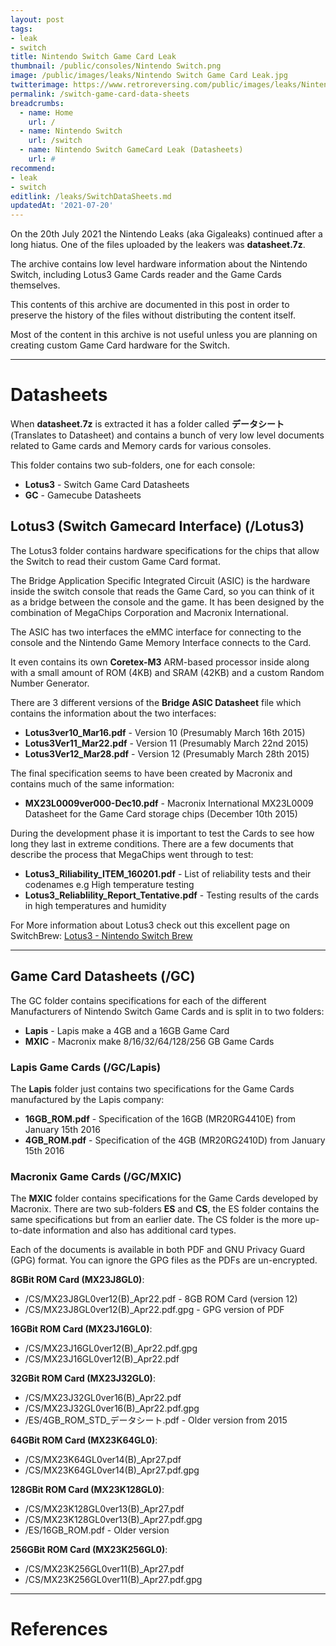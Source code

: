 ```yaml
---
layout: post
tags: 
- leak
- switch
title: Nintendo Switch Game Card Leak  
thumbnail: /public/consoles/Nintendo Switch.png
image: /public/images/leaks/Nintendo Switch Game Card Leak.jpg
twitterimage: https://www.retroreversing.com/public/images/leaks/Nintendo Switch GameCard Leak.jpg
permalink: /switch-game-card-data-sheets
breadcrumbs:
  - name: Home
    url: /
  - name: Nintendo Switch
    url: /switch
  - name: Nintendo Switch GameCard Leak (Datasheets)
    url: #
recommend: 
- leak
- switch
editlink: /leaks/SwitchDataSheets.md
updatedAt: '2021-07-20'
---
```

On the 20th July 2021 the Nintendo Leaks (aka Gigaleaks) continued after a long hiatus. One of the files uploaded by the leakers was **datasheet.7z**.

The archive contains low level hardware information about the Nintendo Switch, including Lotus3 Game Cards reader and the Game Cards themselves.

This contents of this archive are documented in this post in order to preserve the history of the files without distributing the content itself. 

Most of the content in this archive is not useful unless you are planning on creating custom Game Card hardware for the Switch.

---
# Datasheets
When **datasheet.7z** is extracted it has a folder called **データシート** (Translates to Datasheet) and contains a bunch of very low level documents related to Game cards and Memory cards for various consoles.

This folder contains two sub-folders, one for each console:
* **Lotus3** - Switch Game Card Datasheets
* **GC** - Gamecube Datasheets

## Lotus3 (Switch Gamecard Interface) (/Lotus3)
The Lotus3 folder contains hardware specifications for the chips that allow the Switch to read their custom Game Card format.

The Bridge Application Specific Integrated Circuit (ASIC) is the hardware inside the switch console that reads the Game Card, so you can think of it as a bridge between the console and the game. It has been designed by the combination of MegaChips Corporation and Macronix International.

The ASIC has two interfaces the eMMC interface for connecting to the console and the Nintendo Game Memory Interface connects to the Card.

It even contains its own **Coretex-M3** ARM-based processor inside along with a small amount of ROM (4KB) and SRAM (42KB) and a custom Random Number Generator.

There are 3 different versions of the **Bridge ASIC Datasheet** file which contains the information about the two interfaces:
* **Lotus3ver10_Mar16.pdf** - Version 10 (Presumably March 16th 2015)
* **Lotus3Ver11_Mar22.pdf** - Version 11 (Presumably March 22nd 2015)
* **Lotus3Ver12_Mar28.pdf** - Version 12 (Presumably March 28th 2015)

The final specification seems to have been created by Macronix and contains much of the same information:
* **MX23L0009ver000-Dec10.pdf** - Macronix International MX23L0009 Datasheet for the Game Card storage chips (December 10th 2015)

During the development phase it is important to test the Cards to see how long they last in extreme conditions. There are a few documents that describe the process that MegaChips went through to test:
* **Lotus3_Riliability_ITEM_160201.pdf** - List of reliability tests and their codenames e.g High temperature testing
* **Lotus3_Reliablility_Report_Tentative.pdf** - Testing results of the cards in high temperatures and humidity

For More information about Lotus3 check out this excellent page on SwitchBrew:
[Lotus3 - Nintendo Switch Brew](https://switchbrew.org/wiki/Lotus3)

---
## Game Card Datasheets (/GC)
The GC folder contains specifications for each of the different Manufacturers of Nintendo Switch Game Cards and is split in to two folders:
* **Lapis** - Lapis make a 4GB and a 16GB Game Card
* **MXIC** - Macronix make 8/16/32/64/128/256 GB Game Cards

### Lapis Game Cards (/GC/Lapis)
The **Lapis** folder just contains two specifications for the Game Cards manufactured by the Lapis company:
* **16GB_ROM.pdf** - Specification of the 16GB (MR20RG4410E) from January 15th 2016
* **4GB_ROM.pdf** - Specification of the 4GB (MR20RG2410D) from January 15th 2016

### Macronix Game Cards (/GC/MXIC)
The **MXIC** folder contains specifications for the Game Cards developed by Macronix. There are two sub-folders **ES** and **CS**, the ES folder contains the same specifications but from an earlier date. The CS folder is the more up-to-date information and also has additional card types.

Each of the documents is available in both PDF and GNU Privacy Guard (GPG) format. You can ignore the GPG files as the PDFs are un-encrypted.

**8GBit ROM Card (MX23J8GL0)**:
* /CS/MX23J8GL0ver12(B)_Apr22.pdf - 8GB ROM Card (version 12)
* /CS/MX23J8GL0ver12(B)_Apr22.pdf.gpg - GPG version of PDF

**16GBit ROM Card (MX23J16GL0)**:
* /CS/MX23J16GL0ver12(B)_Apr22.pdf.gpg
* /CS/MX23J16GL0ver12(B)_Apr22.pdf

**32GBit ROM Card (MX23J32GL0)**:
* /CS/MX23J32GL0ver16(B)_Apr22.pdf
* /CS/MX23J32GL0ver16(B)_Apr22.pdf.gpg
* /ES/4GB_ROM_STD_データシート.pdf - Older version from 2015

**64GBit ROM Card (MX23K64GL0)**:
* /CS/MX23K64GL0ver14(B)_Apr27.pdf 
* /CS/MX23K64GL0ver14(B)_Apr27.pdf.gpg

**128GBit ROM Card (MX23K128GL0)**:
* /CS/MX23K128GL0ver13(B)_Apr27.pdf
* /CS/MX23K128GL0ver13(B)_Apr27.pdf.gpg
* /ES/16GB_ROM.pdf - Older version

**256GBit ROM Card (MX23K256GL0)**:
* /CS/MX23K256GL0ver11(B)_Apr27.pdf
* /CS/MX23K256GL0ver11(B)_Apr27.pdf.gpg

---
# References
[^1]: [Lotus3 - Nintendo Switch Brew](https://switchbrew.org/wiki/Lotus3)
